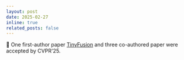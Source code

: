 ```yaml
---
layout: post
date: 2025-02-27
inline: true
related_posts: false
---
```


🍺 One first-author paper [TinyFusion](https://arxiv.org/abs/2412.01199) and three co-authored paper were accepted by CVPR'25.

